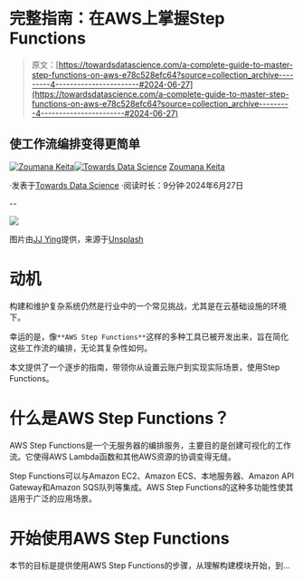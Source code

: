 # 完整指南：在AWS上掌握Step Functions

> 原文：[https://towardsdatascience.com/a-complete-guide-to-master-step-functions-on-aws-e78c528efc64?source=collection_archive---------4-----------------------#2024-06-27](https://towardsdatascience.com/a-complete-guide-to-master-step-functions-on-aws-e78c528efc64?source=collection_archive---------4-----------------------#2024-06-27)

## 使工作流编排变得更简单

[](https://zoumanakeita.medium.com/?source=post_page---byline--e78c528efc64--------------------------------)[![Zoumana Keita](../Images/34a15c1d03687816dbdbc065f5719f80.png)](https://zoumanakeita.medium.com/?source=post_page---byline--e78c528efc64--------------------------------)[](https://towardsdatascience.com/?source=post_page---byline--e78c528efc64--------------------------------)[![Towards Data Science](../Images/a6ff2676ffcc0c7aad8aaf1d79379785.png)](https://towardsdatascience.com/?source=post_page---byline--e78c528efc64--------------------------------) [Zoumana Keita](https://zoumanakeita.medium.com/?source=post_page---byline--e78c528efc64--------------------------------)

·发表于[Towards Data Science](https://towardsdatascience.com/?source=post_page---byline--e78c528efc64--------------------------------) ·阅读时长：9分钟·2024年6月27日

--

![](../Images/71a2cadd776537e407fb484dc6b3abaa.png)

图片由[JJ Ying](https://unsplash.com/@jjying)提供，来源于[Unsplash](https://unsplash.com/photos/red-pipe-with-red-ropes-4XvAZN8_WHo)

# 动机

构建和维护复杂系统仍然是行业中的一个常见挑战，尤其是在云基础设施的环境下。  

幸运的是，像`**AWS Step Functions**`这样的多种工具已被开发出来，旨在简化这些工作流的编排，无论其复杂性如何。

本文提供了一个逐步的指南，带领你从设置云账户到实现实际场景，使用Step Functions。

# 什么是AWS Step Functions？

AWS Step Functions是一个无服务器的编排服务，主要目的是创建可视化的工作流。它使得AWS Lambda函数和其他AWS资源的协调变得无缝。

Step Functions可以与Amazon EC2、Amazon ECS、本地服务器、Amazon API Gateway和Amazon SQS队列等集成。AWS Step Functions的这种多功能性使其适用于广泛的应用场景。

# 开始使用AWS Step Functions

本节的目标是提供使用AWS Step Functions的步骤，从理解构建模块开始，到…
